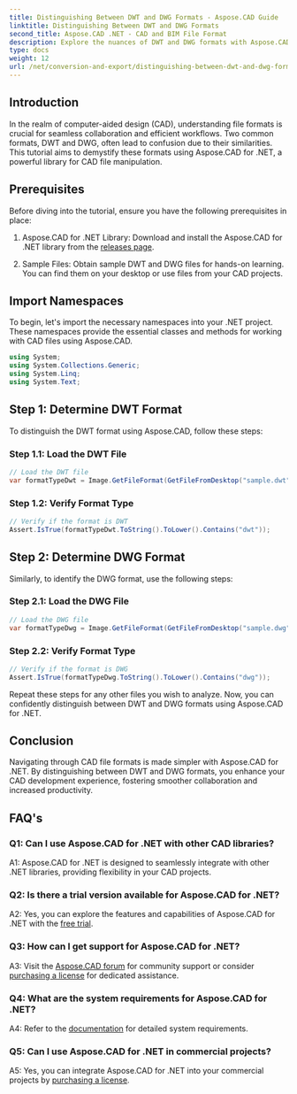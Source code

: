 ```yaml
---
title: Distinguishing Between DWT and DWG Formats - Aspose.CAD Guide
linktitle: Distinguishing Between DWT and DWG Formats
second_title: Aspose.CAD .NET - CAD and BIM File Format
description: Explore the nuances of DWT and DWG formats with Aspose.CAD for .NET. Distinguish between these CAD file types effortlessly.
type: docs
weight: 12
url: /net/conversion-and-export/distinguishing-between-dwt-and-dwg-formats/
---
```

## Introduction

In the realm of computer-aided design (CAD), understanding file formats is crucial for seamless collaboration and efficient workflows. Two common formats, DWT and DWG, often lead to confusion due to their similarities. This tutorial aims to demystify these formats using Aspose.CAD for .NET, a powerful library for CAD file manipulation.

## Prerequisites

Before diving into the tutorial, ensure you have the following prerequisites in place:

1. Aspose.CAD for .NET Library: Download and install the Aspose.CAD for .NET library from the [releases page](https://releases.aspose.com/cad/net/).

2. Sample Files: Obtain sample DWT and DWG files for hands-on learning. You can find them on your desktop or use files from your CAD projects.

## Import Namespaces

To begin, let's import the necessary namespaces into your .NET project. These namespaces provide the essential classes and methods for working with CAD files using Aspose.CAD.

```csharp
using System;
using System.Collections.Generic;
using System.Linq;
using System.Text;
```

## Step 1: Determine DWT Format

To distinguish the DWT format using Aspose.CAD, follow these steps:

### Step 1.1: Load the DWT File

```csharp
// Load the DWT file
var formatTypeDwt = Image.GetFileFormat(GetFileFromDesktop("sample.dwt"));
```

### Step 1.2: Verify Format Type

```csharp
// Verify if the format is DWT
Assert.IsTrue(formatTypeDwt.ToString().ToLower().Contains("dwt"));
```

## Step 2: Determine DWG Format

Similarly, to identify the DWG format, use the following steps:

### Step 2.1: Load the DWG File

```csharp
// Load the DWG file
var formatTypeDwg = Image.GetFileFormat(GetFileFromDesktop("sample.dwg"));
```

### Step 2.2: Verify Format Type

```csharp
// Verify if the format is DWG
Assert.IsTrue(formatTypeDwg.ToString().ToLower().Contains("dwg"));
```

Repeat these steps for any other files you wish to analyze. Now, you can confidently distinguish between DWT and DWG formats using Aspose.CAD for .NET.

## Conclusion

Navigating through CAD file formats is made simpler with Aspose.CAD for .NET. By distinguishing between DWT and DWG formats, you enhance your CAD development experience, fostering smoother collaboration and increased productivity.

## FAQ's

### Q1: Can I use Aspose.CAD for .NET with other CAD libraries?

A1: Aspose.CAD for .NET is designed to seamlessly integrate with other .NET libraries, providing flexibility in your CAD projects.

### Q2: Is there a trial version available for Aspose.CAD for .NET?

A2: Yes, you can explore the features and capabilities of Aspose.CAD for .NET with the [free trial](https://releases.aspose.com/).

### Q3: How can I get support for Aspose.CAD for .NET?

A3: Visit the [Aspose.CAD forum](https://forum.aspose.com/c/cad/19) for community support or consider [purchasing a license](https://purchase.aspose.com/buy) for dedicated assistance.

### Q4: What are the system requirements for Aspose.CAD for .NET?

A4: Refer to the [documentation](https://reference.aspose.com/cad/net/) for detailed system requirements.

### Q5: Can I use Aspose.CAD for .NET in commercial projects?

A5: Yes, you can integrate Aspose.CAD for .NET into your commercial projects by [purchasing a license](https://purchase.aspose.com/buy).
